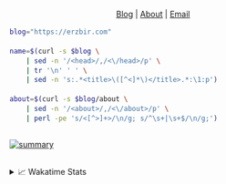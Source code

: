 <div dir="auto">
  <p dir="auto" align="center">
  </p>
  <p dir="auto" align="center">
    <a href="https://erzbir.com" rel="nofollow">Blog</a> |
    <a href="https://erzbir.com/about/" rel="nofollow">About</a> |
    <a href="mailto:contact@erzbir.com">Email</a>
  </p>
</div>

```bash
blog="https://erzbir.com"

name=$(curl -s $blog \
	| sed -n '/<head>/,/<\/head>/p' \
	| tr '\n' ' ' \
	| sed -n 's:.*<title>\([^<]*\)</title>.*:\1:p')

about=$(curl -s $blog/about \
	| sed -n '/<about>/,/<\/about>/p' \
	| perl -pe 's/<[^>]+>/\n/g; s/^\s+|\s+$/\n/g;')
```

##

<a href="https://github.com/Erzbir">
<img src="https://github-profile-summary-cards.vercel.app/api/cards/profile-details?username=Erzbir&theme=tokyonight" alt="summary">
</a>

##

<details>
<summary>📈 Wakatime Stats</summary>
<br>

![Erzbir's wakatime stats](https://github-readme-stats.vercel.app/api/wakatime?username=Erzbir\&layout=compact)

##

<!--START_SECTION:waka-->
![Code Time](http://img.shields.io/badge/Code%20Time-1%2C497%20hrs%2048%20mins-blue)

![Profile Views](http://img.shields.io/badge/Profile%20Views-28-blue)

**🐱 My GitHub Data** 

> 📦 299.2 kB Used in GitHub's Storage 
 > 
> 🏆 274 Contributions in the Year 2025
 > 
> 🚫 Not Opted to Hire
 > 
> 📜 32 Public Repositories 
 > 
> 🔑 13 Private Repositories 
 > 
**I'm a Night 🦉** 

```text
🌞 Morning                219 commits         █████░░░░░░░░░░░░░░░░░░░░   19.59 % 
🌆 Daytime                307 commits         ███████░░░░░░░░░░░░░░░░░░   27.46 % 
🌃 Evening                346 commits         ████████░░░░░░░░░░░░░░░░░   30.95 % 
🌙 Night                  246 commits         ██████░░░░░░░░░░░░░░░░░░░   22.00 % 
```
📅 **I'm Most Productive on Tuesday** 

```text
Monday                   144 commits         ███░░░░░░░░░░░░░░░░░░░░░░   12.88 % 
Tuesday                  212 commits         █████░░░░░░░░░░░░░░░░░░░░   18.96 % 
Wednesday                138 commits         ███░░░░░░░░░░░░░░░░░░░░░░   12.34 % 
Thursday                 195 commits         ████░░░░░░░░░░░░░░░░░░░░░   17.44 % 
Friday                   137 commits         ███░░░░░░░░░░░░░░░░░░░░░░   12.25 % 
Saturday                 137 commits         ███░░░░░░░░░░░░░░░░░░░░░░   12.25 % 
Sunday                   155 commits         ███░░░░░░░░░░░░░░░░░░░░░░   13.86 % 
```


📊 **This Week I Spent My Time On** 

```text
🕑︎ Time Zone: Asia/Shanghai

💬 Programming Languages: 
JavaScript               13 hrs 33 mins      █████░░░░░░░░░░░░░░░░░░░░   21.75 % 
Java                     12 hrs 50 mins      █████░░░░░░░░░░░░░░░░░░░░   20.59 % 
SCSS                     12 hrs 36 mins      █████░░░░░░░░░░░░░░░░░░░░   20.22 % 
HTML                     7 hrs 42 mins       ███░░░░░░░░░░░░░░░░░░░░░░   12.36 % 
YAML                     5 hrs 58 mins       ██░░░░░░░░░░░░░░░░░░░░░░░   09.59 % 

🔥 Editors: 
IntelliJ IDEA            62 hrs 20 mins      █████████████████████████   100.00 % 

💻 Operating System: 
Mac                      62 hrs 20 mins      █████████████████████████   100.00 % 
```

**I Mostly Code in Java** 

```text
Java                     14 repos            ███████████████░░░░░░░░░░   58.33 % 
HTML                     2 repos             ██░░░░░░░░░░░░░░░░░░░░░░░   08.33 % 
SCSS                     1 repo              █░░░░░░░░░░░░░░░░░░░░░░░░   04.17 % 
JavaScript               1 repo              █░░░░░░░░░░░░░░░░░░░░░░░░   04.17 % 
C                        1 repo              █░░░░░░░░░░░░░░░░░░░░░░░░   04.17 % 
```



**Timeline**

![Lines of Code chart](https://raw.githubusercontent.com/Erzbir/Erzbir/main/assets/bar_graph.png)


 Last Updated on 05/08/2025 18:58:03 UTC
<!--END_SECTION:waka-->

</details>

##
